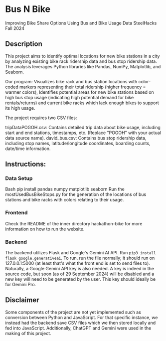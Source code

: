 # Bus N Bike
Improving Bike Share Options Using Bus and Bike Usage Data
SteelHacks Fall 2024

## Description

This project aims to identify optimal locations for new bike stations in a city by analyzing existing bike rack ridership data and bus stop ridership data. The analysis leverages Python libraries like Pandas, NumPy, Matplotlib, and Seaborn.

Our program: 
Visualizes bike rack and bus station locations with color-coded markers representing their total ridership (higher frequency = warmer colors),
Identifies potential areas for new bike stations based on high bus stop usage (indicating high potential demand for bike rentals/returns) and current bike racks which lack enough bikes to support its high usage.

The project requires two CSV files:

tripDataPOGOH.csv: Contains detailed trip data about bike usage, including start and end stations, timestamps, etc. (Replace "POGOH" with your actual data source name).
david_bus.csv: Contains bus stop ridership data, including stop names, latitude/longitude coordinates, boarding counts, date/time information.

## Instructions:
### Data Setup
Bash
pip install pandas numpy matplotlib seaborn
Run the mostUsedBusBikeStops.py for the generation of the locations of bus stations and bike racks with colors relating to their usage.

### Frontend
Check the README of the inner directory hackathon-bike for more information on how to run the website.

### Backend
The backend utilizes Flask and Google's Gemini AI API. Run `pip3 install flask google.generativeai`. To run, run the file normally; it should run on 127.0.0.1:5000 (at least that's what the front end is set to send files to). Naturally, a Google Gemini API key is also needed. A key is indeed in the source code, but soon (as of 29 September 2024) will be disabled and a new key will need to be generated by the user. This key should ideally be for Gemini Pro.

## Disclaimer
Some components of the project are not yet implemented such as conversion between Python and JavaScript. For that specific instance, we instead had the backend save CSV files which we then stored locally and fed into JavaScript. Additionally, ChatGPT and Gemini were used in the making of this project.
